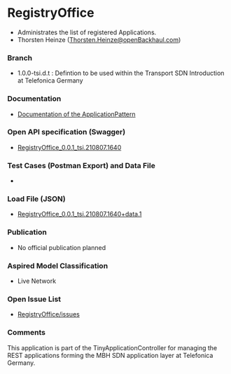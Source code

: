 # RegistryOffice
- Administrates the list of registered Applications.
- Thorsten Heinze (Thorsten.Heinze@openBackhaul.com)

### Branch
- 1.0.0-tsi.d.t : Defintion to be used within the Transport SDN Introduction at Telefonica Germany

### Documentation
- [Documentation of the ApplicationPattern](https://github.com/openBackhaul/ApplicationPattern/tree/tsi)

### Open API specification (Swagger)
- [RegistryOffice_0.0.1_tsi.210807.1640](./RegistryOffice_0.0.1_tsi.210807.1640.yaml)

### Test Cases (Postman Export) and Data File
-

### Load File (JSON)
- [RegistryOffice_0.0.1_tsi.210807.1640+data.1](./RegistryOffice_0.0.1_tsi.210807.1640+data.1.json)

### Publication
- No official publication planned

### Aspired Model Classification
- Live Network

### Open Issue List
- [RegistryOffice/issues](../../issues)

### Comments
This application is part of the TinyApplicationController for managing the REST applications forming the MBH SDN application layer at Telefonica Germany.
